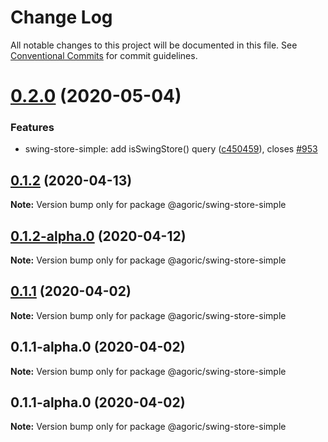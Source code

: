 # Change Log

All notable changes to this project will be documented in this file.
See [Conventional Commits](https://conventionalcommits.org) for commit guidelines.

# [0.2.0](https://github.com/Agoric/agoric-sdk/compare/@agoric/swing-store-simple@0.1.2...@agoric/swing-store-simple@0.2.0) (2020-05-04)


### Features

* swing-store-simple: add isSwingStore() query ([c450459](https://github.com/Agoric/agoric-sdk/commit/c450459a92d3ecba4a106820d980683babdf8c29)), closes [#953](https://github.com/Agoric/agoric-sdk/issues/953)





## [0.1.2](https://github.com/Agoric/agoric-sdk/compare/@agoric/swing-store-simple@0.1.2-alpha.0...@agoric/swing-store-simple@0.1.2) (2020-04-13)

**Note:** Version bump only for package @agoric/swing-store-simple





## [0.1.2-alpha.0](https://github.com/Agoric/agoric-sdk/compare/@agoric/swing-store-simple@0.1.1...@agoric/swing-store-simple@0.1.2-alpha.0) (2020-04-12)

**Note:** Version bump only for package @agoric/swing-store-simple





## [0.1.1](https://github.com/Agoric/agoric-sdk/compare/@agoric/swing-store-simple@0.1.1-alpha.0...@agoric/swing-store-simple@0.1.1) (2020-04-02)

**Note:** Version bump only for package @agoric/swing-store-simple





## 0.1.1-alpha.0 (2020-04-02)

**Note:** Version bump only for package @agoric/swing-store-simple





## 0.1.1-alpha.0 (2020-04-02)

**Note:** Version bump only for package @agoric/swing-store-simple
